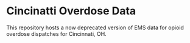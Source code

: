 # Cincinatti Overdose Data

This repository hosts a now deprecated version of EMS data for opioid overdose dispatches for Cincinnati, OH. 
